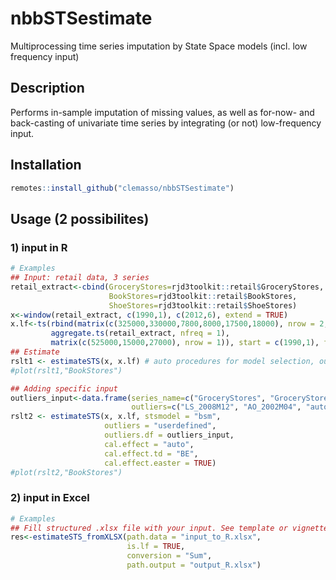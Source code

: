 # nbbSTSestimate
Multiprocessing time series imputation by State Space models (incl. low frequency input)

## Description
Performs in-sample imputation of missing values, as well as for-now- and back-casting of univariate time series by integrating  (or not) low-frequency input.

## Installation
``` r
remotes::install_github("clemasso/nbbSTSestimate")
```
## Usage (2 possibilites)

### 1) input in R
``` r
# Examples
## Input: retail data, 3 series
retail_extract<-cbind(GroceryStores=rjd3toolkit::retail$GroceryStores, 
                      BookStores=rjd3toolkit::retail$BookStores, 
                      ShoeStores=rjd3toolkit::retail$ShoeStores)
x<-window(retail_extract, c(1990,1), c(2012,6), extend = TRUE)
x.lf<-ts(rbind(matrix(c(325000,330000,7800,8000,17500,18000), nrow = 2, byrow = FALSE),
         aggregate.ts(retail_extract, nfreq = 1),
         matrix(c(525000,15000,27000), nrow = 1)), start = c(1990,1), frequency = 1)
## Estimate
rslt1 <- estimateSTS(x, x.lf) # auto procedures for model selection, outlier detection and calendar effect by default
#plot(rslt1,"BookStores")

## Adding specific input  
outliers_input<-data.frame(series_name=c("GroceryStores", "GroceryStores", "BookStores", "ShoeStores"),
                           outliers=c("LS_2008M12", "AO_2002M04", "auto", "auto"))
rslt2 <- estimateSTS(x, x.lf, stsmodel = "bsm", 
                     outliers = "userdefined",
                     outliers.df = outliers_input,
                     cal.effect = "auto",
                     cal.effect.td = "BE",
                     cal.effect.easter = TRUE)
#plot(rslt2,"BookStores")
```

### 2) input in Excel
``` r
# Examples
## Fill structured .xlsx file with your input. See template or vignette for the structure of the Excel file
res<-estimateSTS_fromXLSX(path.data = "input_to_R.xlsx",
                          is.lf = TRUE,
                          conversion = "Sum",
                          path.output = "output_R.xlsx")
```
